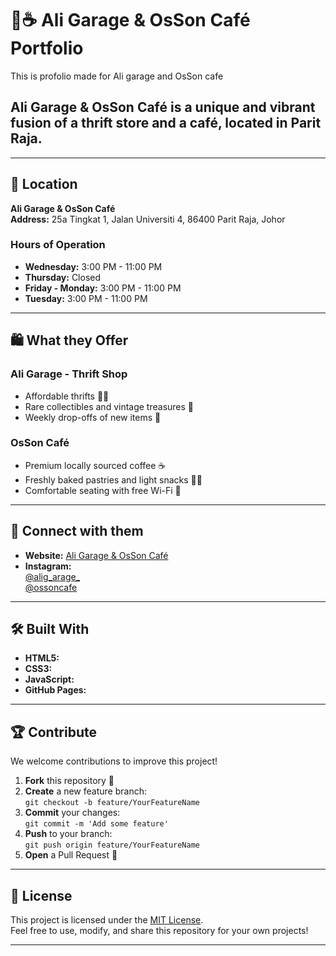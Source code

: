 # 👘☕ **Ali Garage & OsSon Café Portfolio**  


This is profolio made for Ali garage and OsSon cafe



**Ali Garage & OsSon Café** is a unique and vibrant fusion of a thrift store and a  café, located in Parit Raja.
---

---

## 📍 **Location**  
**Ali Garage & OsSon Café**  
**Address:** 25a Tingkat 1, Jalan Universiti 4, 86400 Parit Raja, Johor

### **Hours of Operation**  
- **Wednesday:** 3:00 PM - 11:00 PM  
- **Thursday:** Closed  
- **Friday - Monday:** 3:00 PM - 11:00 PM  
- **Tuesday:** 3:00 PM - 11:00 PM  

---

## 🛍️ **What they Offer**  

### **Ali Garage - Thrift Shop**  
- Affordable thrifts 🧥👚  
- Rare collectibles and vintage treasures 🎁  
- Weekly drop-offs of new items 🚛  

### **OsSon Café**  
- Premium locally sourced coffee ☕  
- Freshly baked pastries and light snacks 🥐🍰  
- Comfortable seating with free Wi-Fi 📶  

---

## 🚀 **Connect with them**  

- **Website:** [Ali Garage & OsSon Café](https://alnezar.github.io/Ali-Garage-OsSon-cafe-portfolio/)  
- **Instagram:**  
  [@alig_arage_](https://www.instagram.com/aligarage_)  
  [@ossoncafe](https://www.instagram.com/ossoncafe)  

---

## 🛠️ **Built With**  
- **HTML5:**
- **CSS3:**  
- **JavaScript:** 
- **GitHub Pages:**   

---

## 🏆 **Contribute**  
We welcome contributions to improve this project!  

1. **Fork** this repository 🍴  
2. **Create** a new feature branch:  
   `git checkout -b feature/YourFeatureName`  
3. **Commit** your changes:  
   `git commit -m 'Add some feature'`  
4. **Push** to your branch:  
   `git push origin feature/YourFeatureName`  
5. **Open** a Pull Request 🚀  

---

## 📜 **License**  
This project is licensed under the [MIT License](LICENSE).  
Feel free to use, modify, and share this repository for your own projects!  

---
  
